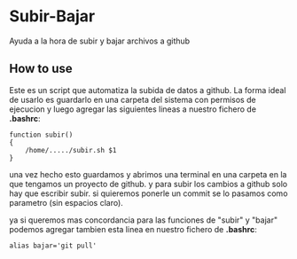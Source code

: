 # Subir-Bajar
Ayuda a la hora de subir y bajar archivos a github

## How to use
Este es un script que automatiza la subida de datos a github. La forma ideal de usarlo es guardarlo en una 
carpeta del sistema con permisos de ejecucion y luego agregar las siguientes lineas a nuestro fichero de __.bashrc__:
```
function subir()
{
    /home/...../subir.sh $1
}
```
una vez hecho esto guardamos y abrimos una terminal en una carpeta en la que tengamos un proyecto de github.
y para subir los cambios a github solo hay que escribir subir. si quieremos ponerle un commit se lo pasamos como 
parametro (sin espacios claro).

ya si queremos mas concordancia para las funciones de "subir" y "bajar" podemos agregar tambien esta linea en nuestro fichero de __.bashrc__:

`alias bajar='git pull'`
